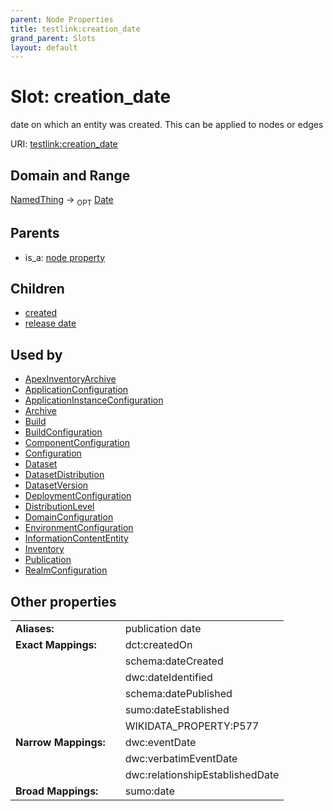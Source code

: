 ```yaml
---
parent: Node Properties
title: testlink:creation_date
grand_parent: Slots
layout: default
---
```


# Slot: creation_date


date on which an entity was created. This can be applied to nodes or edges

URI: [testlink:creation_date](https://w3id.org/testlink/vocab/creation_date)

## Domain and Range

[NamedThing](NamedThing.md) ->  <sub>OPT</sub> [Date](types/Date.md)

## Parents

 *  is_a: [node property](node_property.md)

## Children

 *  [created](created.md)
 *  [release date](release_date.md)

## Used by

 * [ApexInventoryArchive](ApexInventoryArchive.md)
 * [ApplicationConfiguration](ApplicationConfiguration.md)
 * [ApplicationInstanceConfiguration](ApplicationInstanceConfiguration.md)
 * [Archive](Archive.md)
 * [Build](Build.md)
 * [BuildConfiguration](BuildConfiguration.md)
 * [ComponentConfiguration](ComponentConfiguration.md)
 * [Configuration](Configuration.md)
 * [Dataset](Dataset.md)
 * [DatasetDistribution](DatasetDistribution.md)
 * [DatasetVersion](DatasetVersion.md)
 * [DeploymentConfiguration](DeploymentConfiguration.md)
 * [DistributionLevel](DistributionLevel.md)
 * [DomainConfiguration](DomainConfiguration.md)
 * [EnvironmentConfiguration](EnvironmentConfiguration.md)
 * [InformationContentEntity](InformationContentEntity.md)
 * [Inventory](Inventory.md)
 * [Publication](Publication.md)
 * [RealmConfiguration](RealmConfiguration.md)

## Other properties

|  |  |  |
| --- | --- | --- |
| **Aliases:** | | publication date |
| **Exact Mappings:** | | dct:createdOn |
|  | | schema:dateCreated |
|  | | dwc:dateIdentified |
|  | | schema:datePublished |
|  | | sumo:dateEstablished |
|  | | WIKIDATA_PROPERTY:P577 |
| **Narrow Mappings:** | | dwc:eventDate |
|  | | dwc:verbatimEventDate |
|  | | dwc:relationshipEstablishedDate |
| **Broad Mappings:** | | sumo:date |

